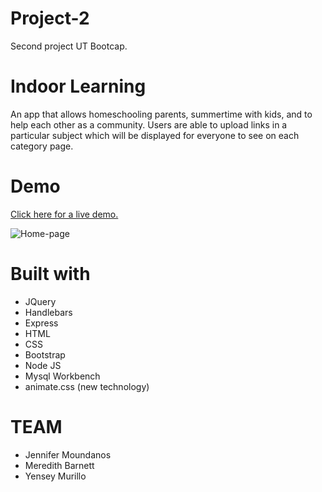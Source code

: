 
# Project-2
Second project UT Bootcap.

# Indoor Learning

An app that allows homeschooling parents, summertime with kids, and to help each other as a community. Users are able to upload links in a particular subject which will be displayed for everyone to see on each category page. 

# Demo
<a href="">Click here for a live demo.</a>

![Home-page](https://github.com/mbarnetttx/project-2/blob/master/ReadMe%20images/project2.png)

# Built with
<ul>
  <li>JQuery</li>
  <li>Handlebars</li>
  <li>Express</li>
  <li>HTML</li>
  <li>CSS</li>
  <li>Bootstrap</li>
  <li>Node JS </li>
  <li>Mysql Workbench </li>
  <li>animate.css (new technology)</li>
</ul>

# TEAM
<ul>
  <li>Jennifer Moundanos</li>
  <li>Meredith Barnett</li>
  <li>Yensey Murillo</li>
</ul>
  

